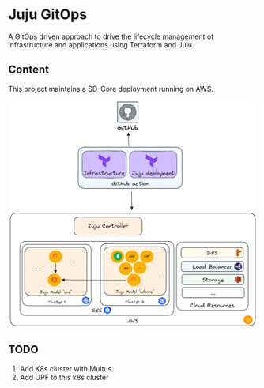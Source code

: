# Juju GitOps

A GitOps driven approach to drive the lifecycle management of infrastructure and applications
using Terraform and Juju.

## Content

This project maintains a SD-Core deployment running on AWS.

![img.png](img.png)

## TODO

1. Add K8s cluster with Multus
2. Add UPF to this k8s cluster
